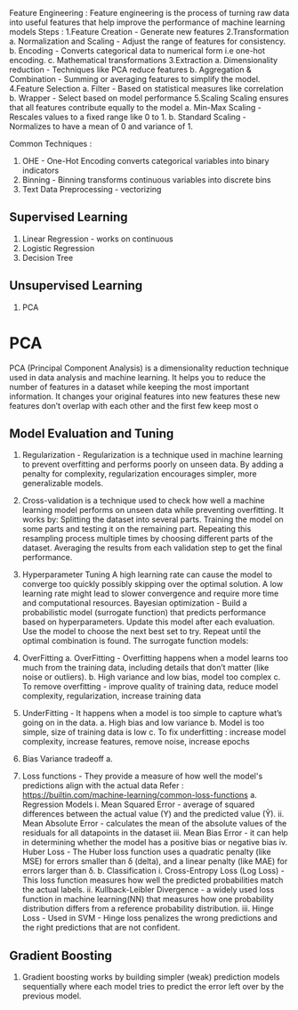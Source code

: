 Feature Engineering :
Feature engineering is the process of turning raw data into useful features that help improve the performance of machine learning models
Steps :
1.Feature Creation - Generate new features
2.Transformation
    a. Normalization and Scaling - Adjust the range of features for consistency.
    b. Encoding - Converts categorical data to numerical form i.e one-hot encoding.
    c. Mathematical transformations
3.Extraction 
    a. Dimensionality reduction - Techniques like PCA reduce features
    b. Aggregation & Combination - Summing or averaging features to simplify the model.
4.Feature Selection
    a. Filter - Based on statistical measures like correlation
    b. Wrapper - Select based on model performance
5.Scaling 
   Scaling ensures that all features contribute equally to the model
  a. Min-Max Scaling - Rescales values to a fixed range like 0 to 1.
  b. Standard Scaling -  Normalizes to have a mean of 0 and variance of 1.

Common Techniques :
1. OHE - One-Hot Encoding converts categorical variables into binary indicators
2. Binning - Binning transforms continuous variables into discrete bins
3. Text Data Preprocessing -  vectorizing

Supervised Learning
--------------------
1. Linear Regression - works on continuous 
2. Logistic Regression
3. Decision Tree

Unsupervised Learning
---------------------
1. PCA



PCA
====
PCA (Principal Component Analysis) is a dimensionality reduction technique used in data analysis and machine learning. It helps you to reduce the number of features in a dataset while keeping the most important information. It changes your original features into new features these new features don’t overlap with each other and the first few keep most o

Model Evaluation and Tuning
---------------------------
1. Regularization  -
Regularization is a technique used in machine learning to prevent overfitting and performs poorly on unseen data. By adding a penalty for complexity, regularization encourages simpler, more generalizable models.
2. Cross-validation is a technique used to check how well a machine learning model performs on unseen data while preventing overfitting. It works by:
    Splitting the dataset into several parts.
    Training the model on some parts and testing it on the remaining part.
    Repeating this resampling process multiple times by choosing different parts of the dataset.
    Averaging the results from each validation step to get the final performance.
3. Hyperparameter Tuning
    A high learning rate can cause the model to converge too quickly possibly skipping over the optimal solution.
    A low learning rate might lead to slower convergence and require more time and computational resources.
    Bayesian optimization - 
    Build a probabilistic model (surrogate function) that predicts performance based on hyperparameters.
    Update this model after each evaluation.
    Use the model to choose the next best set to try.
    Repeat until the optimal combination is found. The surrogate function models:
4. OverFitting
   a. OverFitting - Overfitting happens when a model learns too much from the training data, including details that don’t matter (like noise or outliers).
   b. High variance and low bias, model too complex
   c. To remove overfitting - improve quality of training data, reduce model complexity, regularization, increase training data
5. UnderFitting -  It happens when a model is too simple to capture what’s going on in the data.
   a. High bias and low variance
   b. Model is too simple, size of training data is low
   c. To fix underfitting : increase model complexity, increase features, remove noise, increase epochs
6. Bias Variance tradeoff
   a. 

7. Loss functions - They provide a measure of how well the model's predictions align with the actual data
   Refer : https://builtin.com/machine-learning/common-loss-functions
   a. Regression Models 
       i.  Mean Squared Error - average of squared differences between the actual value (Y) and the predicted value (Ŷ). 
       ii. Mean Absolute Error - calculates the mean of the absolute values of the residuals for all datapoints in the dataset
       iii. Mean Bias Error - it can help in determining whether the model has a positive bias or negative bias
       iv. Huber Loss - The Huber loss function uses a quadratic penalty (like MSE) for errors smaller than δ (delta), and a linear penalty (like MAE) for errors larger than δ.
  b. Classification 
       i. Cross-Entropy Loss (Log Loss) - This loss function measures how well the predicted probabilities match the actual labels.
       ii. Kullback-Leibler Divergence - a widely used loss function in machine learning(NN) that measures how one probability distribution differs from a reference probability distribution.
       iii. Hinge Loss - Used in SVM - Hinge loss penalizes the wrong predictions and the right predictions that are not confident.

Gradient Boosting
----------------
1. Gradient boosting works by building simpler (weak) prediction models sequentially where each model tries to predict the error left over by the previous model. 
